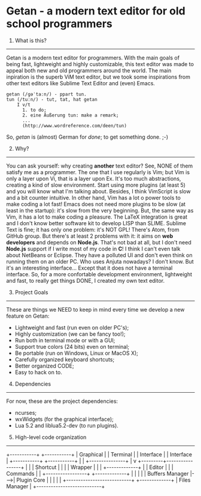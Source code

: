 Getan - a modern text editor for old school programmers
=======================================================

1. What is this?
----------------
Getan is a modern text editor for programmers. With the main goals of being
fast, lightweight and highly customizable, this text editor was made to appeal
both new and old programmers around the world. The main inpiration is the superb
ViM text editor, but we took some inspirations from other text editors like
Sublime Text Editor and (even) Emacs.

    getan (/ɡəˈtaːn/) - ppart tun.
    tun (/tuːn/) - tut, tat, hat getan
        I v/t
          1. to do;
          2. eine Äußerung tun: make a remark;
          ...
          (http://www.wordreference.com/deen/tun)

So, *getan* is (almost) German for *done*; to get something done. ;-)

2. Why?
-------
You can ask yourself: why creating **another** text editor? See, NONE of them
satisfy me as a programmer. The one that I use regularly is Vim; but Vim is only
a layer upon Vi, that is a layer upon Ex. It's too much abstractions, creating a
kind of slow environment. Start using more plugins (at least 5) and you will
know what I'm talking about. Besides, I think VimScript is slow and a bit
counter intuitive. In other hand, Vim has a lot o power tools to make coding a
lot fast!
Emacs does not need more plugins to be slow (at least in the startup): it's slow
from the very beginning. But, the same way as Vim, it has a lot to make coding
a pleasure. The LaTeX integration is great and I don't know better software kit
to develop LISP than SLIME.
Sublime Text is fine; it has only one problem: it's NOT GPL!
There's Atom, from GitHub group. But there's at least 2 problems with it: it
aims on **web developers** and depends on **Node.js**. That's not bad at all,
but I don't need **Node.js** support if I write most of my code in **C**!
I think I can't even talk about NetBeans or Eclipse. They have a polluted UI
and don't even think on running them on an older PC.
Who uses Anjuta nowadays? I don't know. But it's an interesting interface...
Except that it does not have a terminal interface.
So, for a more confortable development environment, lightweight and fast, to
really get things DONE, I created my own text editor.

3. Project Goals
----------------
These are things we NEED to keep in mind every time we develop a new feature on
Getan:
  - Lightweight and fast (run even on older PC's);
  - Highly customization (we can be fancy too!);
  - Run both in terminal mode or with a GUI;
  - Support true colors (24 bits) even on terminal;
  - Be portable (run on Windows, Linux or MacOS X);
  - Carefully organized keyboard shortcuts;
  - Better organized CODE;
  - Easy to hack on to.

4. Dependencies
---------------
For now, these are the project dependencies:
  - ncurses;
  - wxWidgets (for the graphical interface);
  - Lua 5.2 and liblua5.2-dev (to run plugins).

5. High-level code organization
-------------------------------

  +-----------+   +-----------+
  | Graphical |   |  Terminal |
  | Interface |   | Interface |
  +-----------+   +-----------+
        |               |
        +---------------+
                |
                v
  +---------+-----------------+
  |         |   |  Shortcut   |
  |         |   |  Wrapper    |
  |         |   +-------------+
  |         |      Editor     |
  |         |     Commands    |
  |         +-----------------+    +-------------+
  |                           |    |             |
  |     Buffers Manager       |--->| Plugin Core |
  |                           |    |             |
  +---------------------------+    +-------------+
  |      Files Manager        |
  +---------------------------+
